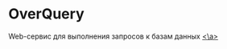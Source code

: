 # OverQuery
Web-сервис для выполнения запросов к базам данных
<a href=https://github.com/arsatan/OverQuery/blob/master/OverQuery.Service/Docs/OverQuery.WCF.Windows.Documentation.ru.pdf><\a>
